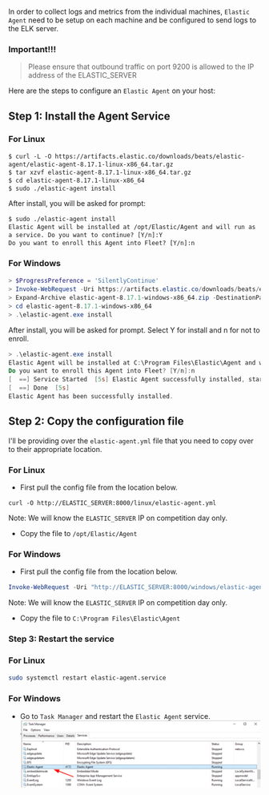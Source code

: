 In order to collect logs and metrics from the individual machines, `Elastic Agent` need to be setup on each machine and be configured to send logs to the ELK server.
### Important!!!
> Please ensure that outbound traffic on port 9200 is allowed to the IP address of the ELASTIC_SERVER

Here are the steps to configure an `Elastic Agent` on your host:
## Step 1: Install the Agent Service
### For Linux
```shell
$ curl -L -O https://artifacts.elastic.co/downloads/beats/elastic-agent/elastic-agent-8.17.1-linux-x86_64.tar.gz
$ tar xzvf elastic-agent-8.17.1-linux-x86_64.tar.gz
$ cd elastic-agent-8.17.1-linux-x86_64
$ sudo ./elastic-agent install
```
After install, you will be asked for prompt:
```
$ sudo ./elastic-agent install
Elastic Agent will be installed at /opt/Elastic/Agent and will run as a service. Do you want to continue? [Y/n]:Y
Do you want to enroll this Agent into Fleet? [Y/n]:n
```
### For Windows
```powershell
> $ProgressPreference = 'SilentlyContinue' 
> Invoke-WebRequest -Uri https://artifacts.elastic.co/downloads/beats/elastic-agent/elastic-agent-8.17.1-windows-x86_64.zip -OutFile elastic-agent-8.17.1-windows-x86_64.zip
> Expand-Archive elastic-agent-8.17.1-windows-x86_64.zip -DestinationPath .
> cd elastic-agent-8.17.1-windows-x86_64 
> .\elastic-agent.exe install
```
After install, you will be asked for prompt. Select Y for install and n for not to enroll.
```powershell
> .\elastic-agent.exe install
Elastic Agent will be installed at C:\Program Files\Elastic\Agent and will run as a service. Do you want to continue? [Y/n]:Y
Do you want to enroll this Agent into Fleet? [Y/n]:n
[  ==] Service Started  [5s] Elastic Agent successfully installed, starting enrollment.
[  ==] Done  [5s]
Elastic Agent has been successfully installed.
```

## Step 2: Copy the configuration file
I'll be providing over the `elastic-agent.yml` file that you need to copy over to their appropriate location.
### For Linux
- First pull the config file from the location below.
```shell
curl -O http://ELASTIC_SERVER:8000/linux/elastic-agent.yml
```
Note: We will know the `ELASTIC_SERVER` IP on competition day only.
- Copy the file to `/opt/Elastic/Agent`  
### For Windows
- First pull the config file from the location below.
```powershell
Invoke-WebRequest -Uri "http://ELASTIC_SERVER:8000/windows/elastic-agent.yml" -OutFile ".\elastic-agent.yml"
```
Note: We will know the `ELASTIC_SERVER` IP on competition day only.
- Copy the file to `C:\Program Files\Elastic\Agent`

### Step 3: Restart the service

### For Linux
```bash
sudo systemctl restart elastic-agent.service
```

### For Windows
- Go to `Task Manager` and restart the `Elastic Agent` service.
![](../attachments/Pasted%20image%2020250207205327.png)